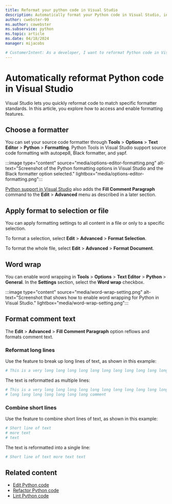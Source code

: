 ```yaml
---
title: Reformat your python code in Visual Studio
description: Automatically format your Python code in Visual Studio, including the code spacing, statements, long line wrapping, and code comments.
author: cwebster-99
ms.author: cowebster
ms.subservice: python
ms.topic: article
ms.date: 04/18/2024
manager: mijacobs

# CustomerIntent: As a developer, I want to reformat Python code in Visual Studio so I can adjust settings like code spacing and line wrapping.
---
```


# Automatically reformat Python code in Visual Studio

Visual Studio lets you quickly reformat code to match specific formatter standards. In this article, you explore how to access and enable formatting features.

## Choose a formatter

You can set your source code formatter through **Tools** > **Options** > **Text Editor** > **Python** > **Formatting**. Python Tools in Visual Studio support source code formatting with autopep8, Black formatter, and yapf.

:::image type="content" source="media/options-editor-formatting.png" alt-text="Screenshot of the Python formatting options in Visual Studio and the Black formatter option selected." lightbox="media/options-editor-formatting.png":::

[Python support in Visual Studio](installing-python-support-in-visual-studio.md) also adds the **Fill Comment Paragraph** command to the **Edit** > **Advanced** menu as described in a later section.

## Apply format to selection or file

You can apply formatting settings to all content in a file or only to a specific selection.

To format a selection, select **Edit** > **Advanced** > **Format Selection**.

To format the whole file, select **Edit** > **Advanced** > **Format Document**.

## Word wrap

You can enable word wrapping in **Tools** > **Options** > **Text Editor** > **Python** > **General**. In the **Settings** section, select the **Word wrap** checkbox.

:::image type="content" source="media/word-wrap-setting.png" alt-text="Screenshot that shows how to enable word wrapping for Python in Visual Studio." lightbox="media/word-wrap-setting.png":::

## Format comment text

The **Edit** > **Advanced** > **Fill Comment Paragraph** option reflows and formats comment text. 

### Reformat long lines

Use the feature to break up long lines of text, as shown in this example:

```python
# This is a very long long long long long long long long long long long long long long long long long long long comment
```

The text is reformatted as multiple lines:

```python
# This is a very long long long long long long long long long long long long
# long long long long long long long comment
```

### Combine short lines

Use the feature to combine short lines of text, as shown in this example:

```python
# Short line of text
# more text
# text
```

The text is reformatted into a single line:

```python
# Short line of text more text text
```

## Related content

- [Edit Python code](editing-python-code-in-visual-studio.md)
- [Refactor Python code](refactoring-python-code.md)
- [Lint Python code](linting-python-code.md)

